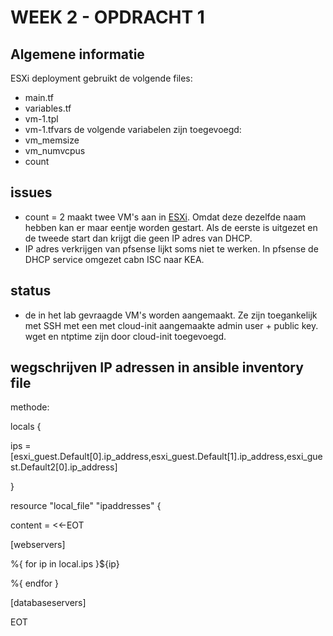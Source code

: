 # WEEK 2 - OPDRACHT 1
## Algemene informatie
ESXi deployment gebruikt de volgende files:
- main.tf
- variables.tf
- vm-1.tpl
- vm-1.tfvars
de volgende variabelen zijn toegevoegd:
- vm_memsize
- vm_numvcpus
- count

## issues
- count = 2 maakt twee VM's aan in <ins>ESXi</ins>. Omdat deze dezelfde naam hebben kan er maar eentje worden gestart. Als de eerste is uitgezet en de tweede start dan krijgt die geen IP adres van DHCP. 
- IP adres verkrijgen van pfsense lijkt soms niet te werken. In pfsense de DHCP service omgezet cabn ISC naar KEA. 

## status
- de in het lab gevraagde VM's worden aangemaakt. Ze zijn toegankelijk met SSH met een met cloud-init aangemaakte admin user + public key. wget en ntptime zijn door cloud-init toegevoegd.

## wegschrijven IP adressen in ansible inventory file
methode:

locals {

  ips = [esxi_guest.Default[0].ip_address,esxi_guest.Default[1].ip_address,esxi_guest.Default2[0].ip_address]

}

resource "local_file" "ipaddresses" { 
   
   content = <<-EOT <br>
   
   [webservers]
   
   %{ for ip in local.ips }${ip}
   
   %{ endfor }
   
   [databaseservers]
   
   EOT
